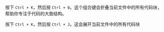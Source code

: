 按下 `Ctrl + K`，然后按 `Ctrl + 0`。这个组合键会折叠当前文件中的所有代码块，帮助你专注于代码的大致结构。

按下 `Ctrl + K`，然后按 `Ctrl + J`。这会展开当前文件中的所有代码块